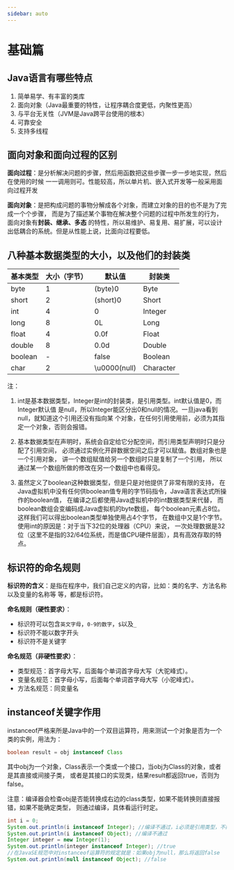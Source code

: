 ```yaml
---
sidebar: auto
---
```


# 基础篇

## Java语言有哪些特点

1. 简单易学、有丰富的类库
2. 面向对象（Java最重要的特性，让程序耦合度更低，内聚性更高）
3. 与平台无关性（JVM是Java跨平台使用的根本）
4. 可靠安全
5. 支持多线程

## 面向对象和面向过程的区别

**面向过程**：是分析解决问题的步骤，然后用函数把这些步骤一步一步地实现，然后在使用的时候
一一调用则可。性能较高，所以单片机、嵌入式开发等一般采用面向过程开发

**面向对象**：是把构成问题的事物分解成各个对象，而建立对象的目的也不是为了完成一个个步骤，
而是为了描述某个事物在解决整个问题的过程中所发生的行为，面向对象有**封装、继承、多态**
的特性，所以易维护、易复用、易扩展，可以设计出低耦合的系统。但是从性能上说，比面向过程要低。

## 八种基本数据类型的大小，以及他们的封装类

| 基本类型    | 大小（字节） | 默认值          | 封装类       |
|---------|--------|--------------|-----------|
| byte    | 1      | (byte)0      | Byte      |
| short   | 2      | (short)0     | Short     |
| int     | 4      | 0            | Integer   |
| long    | 8      | 0L           | Long      |
| float   | 4      | 0.0f         | Float     |
| double  | 8      | 0.0d         | Double    |
| boolean | -      | false        | Boolean   |
| char    | 2      | \u0000(null) | Character |

注：

1. int是基本数据类型，Integer是int的封装类，是引用类型。int默认值是0，而Integer默认值
   是null，所以Integer能区分出0和null的情况。一旦java看到null，就知道这个引用还没有指向某
   个对象，在任何引用使用前，必须为其指定一个对象，否则会报错。

2. 基本数据类型在声明时，系统会自定给它分配空间，而引用类型声明时只是分配了引用空间，
   必须通过实例化开辟数据空间之后才可以赋值。数组对象也是一个引用对象，
   讲一个数组赋值给另一个数组时只是复制了一个引用，
   所以通过某一个数组所做的修改在另一个数组中也看得见。

3. 虽然定义了boolean这种数据类型，但是只是对他提供了非常有限的支持，
   在Java虚拟机中没有任何供boolean值专用的字节码指令，Java语言表达式所操作的boolean值，
   在编译之后都使用Java虚拟机中的int数据类型来代替，
   而boolean数组会变编码成Java虚拟机的byte数组，
   每个boolean元素占8位。这样我们可以得出boolean类型单独使用占4个字节，
   在数组中又是1个字节。使用int的原因是：对于当下32位的处理器（CPU）来说，
   一次处理数据是32位（这里不是指的32/64位系统，而是值CPU硬件层面），具有高效存取的特点。

## 标识符的命名规则

**标识符的含义**：是指在程序中，我们自己定义的内容，比如：类的名字、方法名称以及变量的名称等
等，都是标识符。

**命名规则（硬性要求）**：

- 标识符可以包含`英文字母`，`0-9的数字`，`$`以及`_`
- 标识符不能以数字开头
- 标识符不是关键字

**命名规范（非硬性要求）**：

- 类型规范：首字母大写，后面每个单词首字母大写（大驼峰式）。
- 变量名规范：首字母小写，后面每个单词首字母大写（小驼峰式）。
- 方法名规范：同变量名

## instanceof关键字作用

instanceof严格来所是Java中的一个双目运算符，用来测试一个对象是否为一个类的实例，用法为：

```java
boolean result = obj instanceof Class
```

其中obj为一个对象，Class表示一个类或一个接口，当obj为Class的对象，或者是其直接或间接子类，
或者是其接口的实现类，结果result都返回true，否则为false。

注意：编译器会检查obj是否能转换成右边的class类型，如果不能转换则直接报错，如果不能确定类型，
则通过编译，具体看运行时定。

```java
int i = 0;
System.out.println(i instanceof Integer); //编译不通过，i必须是引用类型，不能是基本类型
System.out.println(i instanceof Object); //编译不通过
Integer integer = new Integer(1);
System.out.println(integer instanceof Integer); //true
//在JavaSE规范中对instanceof运算符的规定就是：如果obj为null，那么将返回false
System.out.println(null instanceof Object); //false
```
